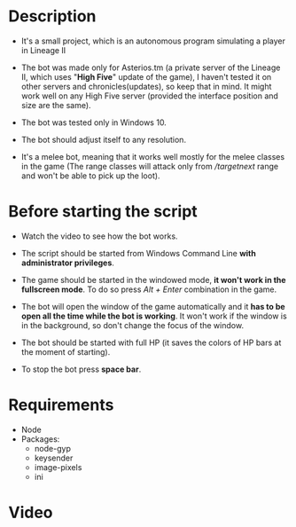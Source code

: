 # Description

* It's a small project, which is an autonomous program simulating a player in Lineage II

* The bot was made only for Asterios.tm (a private server of the Lineage II, which uses "__High Five__" update of the game),
I haven't tested it on other servers and chronicles(updates), so keep that in mind. It might work well on any High Five server (provided the interface position and size are the same).

* The bot was tested only in Windows 10.

* The bot should adjust itself to any resolution.

* It's a melee bot, meaning that it works well mostly for the melee classes in the game (The range classes will attack only from */targetnext* range and won't be able to pick up the loot).


# Before starting the script

* Watch the video to see how the bot works.

* The script should be started from Windows Command Line __with administrator privileges__.

* The game should be started in the windowed mode, __it won't work in the fullscreen mode__. To do so press _Alt + Enter_ combination in the game.

* The bot will open the window of the game automatically and it __has to be open all the time while the bot is working__.
It won't work if the window is in the background, so don't change the focus of the window.

* The bot should be started with full HP (it saves the colors of HP bars at the moment of starting).

* To stop the bot press __space bar__.

# Requirements

- Node
- Packages:
  - node-gyp
  - keysender
  - image-pixels
  - ini

# Video
